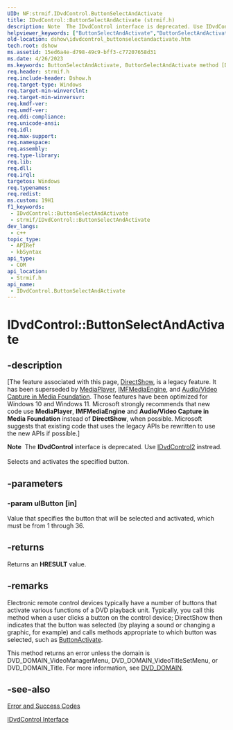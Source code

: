 ```yaml
---
UID: NF:strmif.IDvdControl.ButtonSelectAndActivate
title: IDvdControl::ButtonSelectAndActivate (strmif.h)
description: Note  The IDvdControl interface is deprecated. Use IDvdControl2 instread. Selects and activates the specified button.
helpviewer_keywords: ["ButtonSelectAndActivate","ButtonSelectAndActivate method [DirectShow]","ButtonSelectAndActivate method [DirectShow]","IDvdControl interface","IDvdControl interface [DirectShow]","ButtonSelectAndActivate method","IDvdControl.ButtonSelectAndActivate","IDvdControl::ButtonSelectAndActivate","IDvdControlButtonSelectAndActivate","dshow.idvdcontrol_buttonselectandactivate","strmif/IDvdControl::ButtonSelectAndActivate"]
old-location: dshow\idvdcontrol_buttonselectandactivate.htm
tech.root: dshow
ms.assetid: 15ed6a4e-d798-49c9-bff3-c77207658d31
ms.date: 4/26/2023
ms.keywords: ButtonSelectAndActivate, ButtonSelectAndActivate method [DirectShow], ButtonSelectAndActivate method [DirectShow],IDvdControl interface, IDvdControl interface [DirectShow],ButtonSelectAndActivate method, IDvdControl.ButtonSelectAndActivate, IDvdControl::ButtonSelectAndActivate, IDvdControlButtonSelectAndActivate, dshow.idvdcontrol_buttonselectandactivate, strmif/IDvdControl::ButtonSelectAndActivate
req.header: strmif.h
req.include-header: Dshow.h
req.target-type: Windows
req.target-min-winverclnt: 
req.target-min-winversvr: 
req.kmdf-ver: 
req.umdf-ver: 
req.ddi-compliance: 
req.unicode-ansi: 
req.idl: 
req.max-support: 
req.namespace: 
req.assembly: 
req.type-library: 
req.lib: 
req.dll: 
req.irql: 
targetos: Windows
req.typenames: 
req.redist: 
ms.custom: 19H1
f1_keywords:
 - IDvdControl::ButtonSelectAndActivate
 - strmif/IDvdControl::ButtonSelectAndActivate
dev_langs:
 - c++
topic_type:
 - APIRef
 - kbSyntax
api_type:
 - COM
api_location:
 - Strmif.h
api_name:
 - IDvdControl.ButtonSelectAndActivate
---
```


# IDvdControl::ButtonSelectAndActivate


## -description

\[The feature associated with this page, [DirectShow](/windows/win32/directshow/directshow), is a legacy feature. It has been superseded by [MediaPlayer](/uwp/api/Windows.Media.Playback.MediaPlayer), [IMFMediaEngine](/windows/win32/api/mfmediaengine/nn-mfmediaengine-imfmediaengine), and [Audio/Video Capture in Media Foundation](windows/win32/medfound/audio-video-capture-in-media-foundation). Those features have been optimized for Windows 10 and Windows 11. Microsoft strongly recommends that new code use **MediaPlayer**, **IMFMediaEngine** and **Audio/Video Capture in Media Foundation** instead of **DirectShow**, when possible. Microsoft suggests that existing code that uses the legacy APIs be rewritten to use the new APIs if possible.\]

<div class="alert"><b>Note</b>  The <b>IDvdControl</b> interface is deprecated. Use <a href="/windows/desktop/api/strmif/nn-strmif-idvdcontrol2">IDvdControl2</a> instread.</div>
<div> </div>
Selects and activates the specified button.

## -parameters

### -param ulButton [in]

Value that specifies the button that will be selected and activated, which must be from 1 through 36.

## -returns

Returns an <b>HRESULT</b> value.

## -remarks

Electronic remote control devices typically have a number of buttons that activate various functions of a DVD playback unit. Typically, you call this method when a user clicks a button on the control device; DirectShow then indicates that the button was selected (by playing a sound or changing a graphic, for example) and calls methods appropriate to which button was selected, such as <a href="/windows/desktop/api/strmif/nf-strmif-idvdcontrol-buttonactivate">ButtonActivate</a>.

This method returns an error unless the domain is DVD_DOMAIN_VideoManagerMenu, DVD_DOMAIN_VideoTitleSetMenu, or DVD_DOMAIN_Title. For more information, see <a href="/windows/desktop/api/strmif/ne-strmif-dvd_domain">DVD_DOMAIN</a>.

## -see-also

<a href="/windows/desktop/DirectShow/error-and-success-codes">Error and Success Codes</a>



<a href="/windows/desktop/api/strmif/nn-strmif-idvdcontrol">IDvdControl Interface</a>